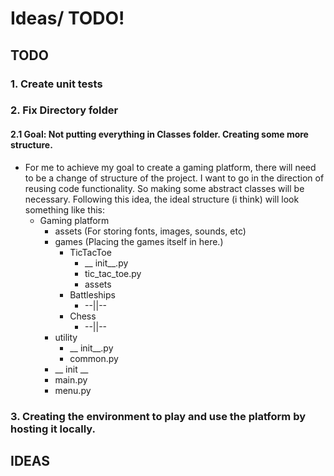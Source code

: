 # Ideas/ TODO!

## TODO

### 1. Create unit tests

### 2. Fix Directory folder

#### 2.1 Goal: Not putting everything in Classes folder. Creating some more structure. 

* For me to achieve my goal to create a gaming platform, there will need to be a change of structure of the project. 
I want to go in the direction of reusing code functionality. So making some abstract classes will be necessary. 
Following this idea, the ideal structure (i think) will look something like this:
  * Gaming platform 
    * assets (For storing fonts, images, sounds, etc)
    * games (Placing the games itself in here.)
      * TicTacToe
        * __ init__.py
        * tic_tac_toe.py
        * assets
      * Battleships
        *  --||--
      * Chess
        * --||--
    * utility
      * __ init__.py
      * common.py
    * __ init __ 
    * main.py
    * menu.py

### 3. Creating the environment to play and use the platform by hosting it locally.



## IDEAS

